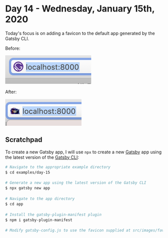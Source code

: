 # Day 14 - Wednesday, January 15th, 2020

Today's focus is on adding a favicon to the default app generated by the Gatsby CLI.

Before:

![screenshot-00-before.png](screenshot-00-before.png)

After:

![screenshot-01-after.png](screenshot-01-after.png)

## Scratchpad

To create a new Gatsby app, I will use `npx` to create a new [Gatsby](https://www.gatsbyjs.com) app using the latest version of the [Gatsby CLI](https://www.gatsbyjs.com):

```sh
# Navigate to the appropriate example directory
$ cd examples/day-15

# Generate a new app using the latest version of the Gatsby CLI
$ npx gatsby new app

# Navigate to the app directory
$ cd app

# Install the gatsby-plugin-manifest plugin
$ npm i gatsby-plugin-manifest

# Modify gatsby-config.js to use the favicon supplied at src/images/favicon.png
```
